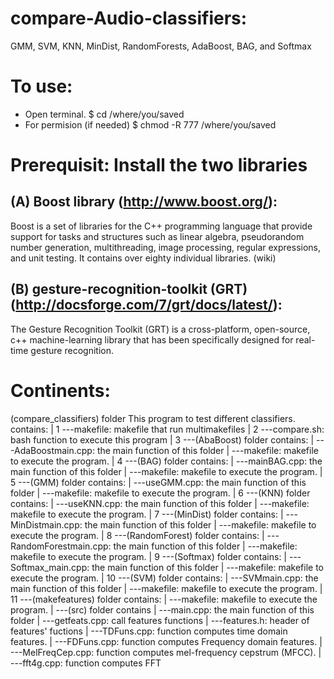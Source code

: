 # compare-Audio-classifiers:
GMM, SVM, KNN, MinDist, RandomForests, AdaBoost, BAG, and Softmax

# To use:
* Open terminal. 
   $ cd /where/you/saved
* For permision (if needed)
   $ chmod -R 777 /where/you/saved
   
# Prerequisit: Install the two libraries

(A) Boost library (http://www.boost.org/):
--------------
Boost is a set of libraries for the C++ programming language that provide support for tasks and structures such as linear algebra, pseudorandom number generation, multithreading, image processing, regular expressions, and unit testing. It contains over eighty individual libraries. (wiki)

(B) gesture-recognition-toolkit (GRT) (http://docsforge.com/7/grt/docs/latest/):
-------------------------
The Gesture Recognition Toolkit (GRT) is a cross-platform, open-source, c++ machine-learning library that has been specifically designed for real-time gesture recognition.


# Continents:
 (compare_classifiers) folder
     This program to test different classifiers.
     contains:
         |
    1  ---makefile: makefile that run multimakefiles 
         |
    2  ---compare.sh: bash function to execute this program
         |
    3  ---(AbaBoost) folder contains:
             |
              ---AdaBoostmain.cpp: the main function of this folder
             |
              ---makefile: makefile to execute the program.
        |
    4  ---(BAG) folder contains:
             |
              ---mainBAG.cpp: the main function of this folder
             |
              ---makefile: makefile to execute the program.
         |
    5  ---(GMM) folder contains:
             |
              ---useGMM.cpp: the main function of this folder
             |
              ---makefile: makefile to execute the program.
         |
    6  ---(KNN) folder contains:
             |
              ---useKNN.cpp: the main function of this folder
             |
              ---makefile: makefile to execute the program.
         |
    7  ---(MinDist) folder contains:
             |
              ---MinDistmain.cpp: the main function of this folder
             |
              ---makefile: makefile to execute the program.
         |
    8  ---(RandomForest) folder contains:
             |
              ---RandomForestmain.cpp: the main function of this folder
             |
              ---makefile: makefile to execute the program.
         |
    9  ---(Softmax) folder contains:
             |
              ---Softmax_main.cpp: the main function of this folder
             |
              ---makefile: makefile to execute the program.
         |
    10  ---(SVM) folder contains:
             |
              ---SVMmain.cpp: the main function of this folder
             |
              ---makefile: makefile to execute the program.
         |
    11  ---(makefeatures) folder contains:
             |
             ---makefile: makefile to execute the program.
             |
             ---(src) folder contains
                 |
                 ---main.cpp: the main function of this folder
                 |
                 ---getfeats.cpp: call features functions
                |
                 ---features.h:  header of features' fuctions
                |
                 ---TDFuns.cpp: function computes time domain features.
                |
                 ---FDFuns.cpp: function computes Frequency domain features.
                |
                 ---MelFreqCep.cpp: function computes mel-frequency cepstrum (MFCC).
                |
                 ---fft4g.cpp: function computes FFT
